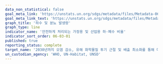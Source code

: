```yaml
---
data_non_statistical: false
goal_meta_link: 'https://unstats.un.org/sdgs/metadata/files/Metadata-06-03-01.pdf'
goal_meta_link_text: 'https://unstats.un.org/sdgs/metadata/files/Metadata-06-03-01.pdf'
graph_title: '하수 및 분뇨 발생량'
graph_type: line
indicator_name: '안전하게 처리되는 가정용 및 산업용 하·폐수 비율'
indicator_sort_order: 06-03-01
published: true
reporting_status: complete
target_name: '2030년까지 오염 감소, 유해 화학물질 투기 근절 및 배출 최소화를 통해 미처리된 하수 비율을 절반으로 줄이고 재활용 및 안전한 재사용을 전 세계적으로 대폭 확대'
un_custodian_agency: 'WHO, UN-Habitat, UNSD'
---
```

